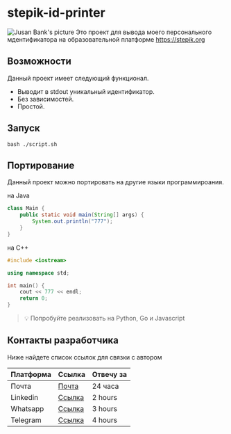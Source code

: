 # stepik-id-printer
![Jusan Bank's picture](https://ucarecdn.com/02b8ff49-8f2b-4ce9-be84-7d4bdc6b9b67/) 
Это проект для вывода моего персонального мдентификатора на образовательной платформе https://stepik.org
## Возможности

Данный проект имеет следующий функционал.

* Выводит в stdout уникальный идентификатор.
* Без зависимостей.
* Простой.

## Запуск
```
bash ./script.sh
```
## Портирование
Данный проект можно портировать на другие языки программироания.

на Java

```java
class Main {
    public static void main(String[] args) {
        System.out.println("777");
    }
}
```
на C++
```C++
#include <iostream>

using namespace std;

int main() {
    cout << 777 << endl;
    return 0;
}
```
> :bulb: Попробуйте реализовать на Python, Go и Javascript

## Контакты разработчика
 Ниже найдете список ссылок для связки с автором

 | Платформа | Ссылка | Отвечу за |
 |-----------|--------|-----------|
 | Почта     | [Почта](https://google.com) |  24 часа  |
 |       Linkedin     |   [Ссылка](https://google.com)     |  2 hours         |
 |  Whatsapp         |     [Ссылка](https://google.com)   |   3 hours        |
 |    Telegram       |     [Ссылка](https://google.com)   |   4 hours        |
